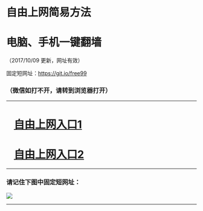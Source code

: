 ﻿# 自由上网简易方法

# 电脑、手机一键翻墙

（2017/10/09 更新，网址有效）

固定短网址：https://git.io/free99

### （微信如打不开，请转到浏览器打开）


***





# &nbsp;&nbsp; <a href="http://ft2934113599.fwq-tz-1001.info/fwqtz01.html?t=10090018863 " target="_blank">自由上网入口1</a>
# &nbsp;&nbsp; <a href="http://ft3118630354.fwq-tz-1002.info/fwqtz02.html?t=100900111170 " target="_blank">自由上网入口2</a>
***

### 请记住下图中固定短网址：

<img src="https://s3-us-west-2.amazonaws.com/fwq-1001/yjfq-20170905okok.png" /> 


***

